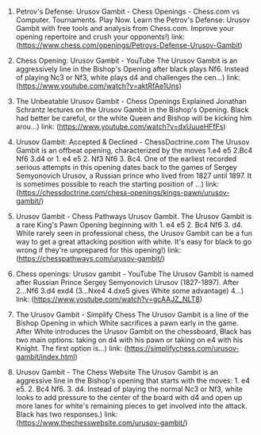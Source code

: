 ---
---
1. Petrov's Defense: Urusov Gambit - Chess Openings - Chess.com
vs Computer. Tournaments. Play Now. Learn the Petrov's Defense: Urusov Gambit with free tools and analysis from Chess.com. Improve your opening repertoire and crush your opponents!)
link: (https://www.chess.com/openings/Petrovs-Defense-Urusov-Gambit)


2. Chess Opening: Urusov Gambit - YouTube
The Urusov Gambit is an aggressively line in the Bishop's Opening after black plays Nf6. Instead of playing Nc3 or Nf3, white plays d4 and challenges the cen...)
link: (https://www.youtube.com/watch?v=aktRfAe1Uns)


3. The Unbeatable Urusov Gambit - Chess Openings Explained
Jonathan Schrantz lectures on the Urusov Gambit in the Bishop's Opening. Black had better be careful, or the white Queen and Bishop will be kicking him arou...)
link: (https://www.youtube.com/watch?v=dxUuueHFfFs)


4. Urusov Gambit: Accepted & Declined - ChessDoctrine.com
The Urusov Gambit is an offbeat opening, characterized by the moves 1.e4 e5 2.Bc4 Nf6 3.d4 or 1. e4 e5 2. Nf3 Nf6 3. Bc4. One of the earliest recorded serious attempts in this opening dates back to the games of Sergey Semyonovich Urusov, a Russian prince who lived from 1827 until 1897. It is sometimes possible to reach the starting position of ...)
link: (https://chessdoctrine.com/chess-openings/kings-pawn/urusov-gambit/)


5. Urusov Gambit - Chess Pathways
Urusov Gambit. The Urusov Gambit is a rare King's Pawn Opening beginning with 1. e4 e5 2. Bc4 Nf6 3. d4. While rarely seen in professional chess, the Urusov Gambit can be a fun way to get a great attacking position with white. It's easy for black to go wrong if they're unprepared for this opening!)
link: (https://chesspathways.com/urusov-gambit/)


6. Chess openings: Urusov gambit - YouTube
The Urusov Gambit is named after Russian Prince Sergey Semyonovich Urusov (1827-1897). After 2...Nf6 3.d4 exd4 (3...Nxe4 4.dxe5 gives White some advantage) 4...)
link: (https://www.youtube.com/watch?v=gcAAJZ_NLT8)


7. The Urusov Gambit - Simplify Chess
The Urusov Gambit is a line of the Bishop Opening in which White sacrifices a pawn early in the game. After White introduces the Urusov Gambit on the chessboard, Black has two main options: taking on d4 with his pawn or taking on e4 with his Knight. The first option is...)
link: (https://simplifychess.com/urusov-gambit/index.html)


8. Urusov Gambit - The Chess Website
The Urusov Gambit is an aggressive line in the Bishop's opening that starts with the moves: 1. e4 e5. 2. Bc4 Nf6. 3. d4. Instead of playing the normal Nc3 or Nf3, white looks to add pressure to the center of the board with d4 and open up more lanes for white's remaining pieces to get involved into the attack. Black has two responses.)
link: (https://www.thechesswebsite.com/urusov-gambit/)


